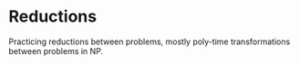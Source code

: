 # Reductions

Practicing reductions between problems, mostly poly-time transformations between problems in NP.
